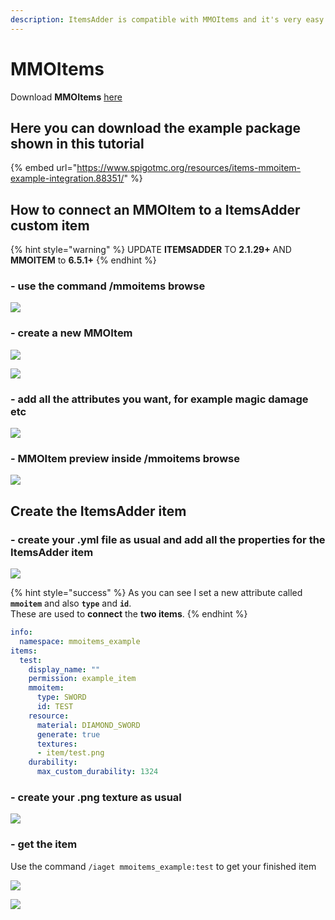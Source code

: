 ```yaml
---
description: ItemsAdder is compatible with MMOItems and it's very easy to integrate.
---
```


# MMOItems

Download **MMOItems** [here](https://www.spigotmc.org/resources/mmoitems-premium.39267/)

## Here you can download the example package shown in this tutorial

{% embed url="https://www.spigotmc.org/resources/items-mmoitem-example-integration.88351/" %}

## How to connect an MMOItem to a ItemsAdder custom item

{% hint style="warning" %}
UPDATE **ITEMSADDER** TO **2.1.29+** AND **MMOITEM** to **6.5.1+**
{% endhint %}

### - use the command /mmoitems browse

![](../../.gitbook/assets/immagine%20%2829%29.png)

### - create a new MMOItem

![](../../.gitbook/assets/immagine%20%2835%29.png)

![](../../.gitbook/assets/immagine%20%2836%29.png)

### - add all the attributes you want, for example magic damage etc

![](../../.gitbook/assets/immagine%20%2828%29.png)

### - MMOItem preview inside /mmoitems browse

![](../../.gitbook/assets/immagine%20%2838%29.png)

## Create the ItemsAdder item

### - create your .yml file as usual and add all the properties for the ItemsAdder item

![](../../.gitbook/assets/immagine%20%2830%29.png)

{% hint style="success" %}
As you can see I set a new attribute called **`mmoitem`** and also **`type`** and **`id`**.  
These are used to **connect** the **two items**.
{% endhint %}

```yaml
info:
  namespace: mmoitems_example
items:
  test:
    display_name: ""
    permission: example_item
    mmoitem:
      type: SWORD
      id: TEST
    resource:
      material: DIAMOND_SWORD
      generate: true
      textures:
      - item/test.png
    durability:
      max_custom_durability: 1324
```

### - create your .png texture as usual

![](../../.gitbook/assets/immagine%20%2832%29.png)

### - get the item

Use the command `/iaget mmoitems_example:test` to get your finished item

![](../../.gitbook/assets/immagine%20%2833%29.png)

![](../../.gitbook/assets/immagine%20%2837%29.png)

